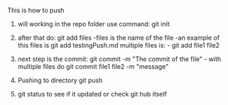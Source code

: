 This is how to push
1. will working in the repo folder use command: 
    git init
2. after that do:
    git add files
        -files is the name of the file
        -an example of this files is git add testingPush.md
    multiple files is:
        - git add file1 file2
    
3.  next step is the commit:
    git commit -m "The commit of the file"
        - with multiple files do
            git commit file1 file2 -m "message"
4. Pushing to directory
    git push

5. git status to see if it updated or check git hub itself